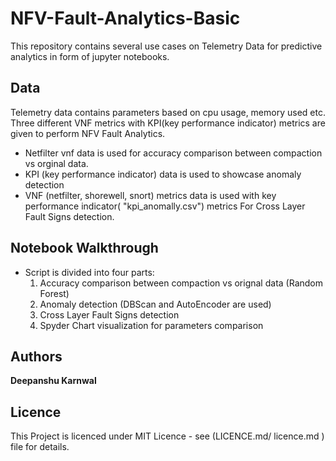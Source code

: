 # NFV-Fault-Analytics-Basic
 This repository contains several use cases on Telemetry Data for predictive analytics in form of jupyter notebooks.

## Data
 Telemetry data contains parameters based on cpu usage, memory used etc. Three different VNF metrics with KPI(key performance indicator) metrics are given to perform NFV Fault Analytics.
  * Netfilter vnf data is used for accuracy comparison between compaction vs orginal data.
  * KPI (key performance indicator) data is used to showcase anomaly detection
  * VNF (netfilter, shorewell, snort) metrics  data is used with key performance indicator( "kpi_anomally.csv") metrics For Cross Layer Fault Signs detection.
  
## Notebook Walkthrough
  * Script is divided into four parts:
    1. Accuracy comparison between compaction vs orignal data (Random Forest)
    2. Anomaly detection (DBScan and AutoEncoder are used)
    3. Cross Layer Fault Signs detection
    4. Spyder Chart visualization for parameters comparison
  

## Authors
 **Deepanshu Karnwal**

## Licence
 This Project is licenced under MIT Licence - see (LICENCE.md/ licence.md ) file for details.

